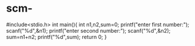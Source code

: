 # scm-
#include<stdio.h>
int main(){
int n1,n2,sum=0;
printf("enter first number:");
scanf("%d",&n1);
printf("enter second number:");
scanf("%d",&n2);
sum=n1+n2;
printf("%d",sum);
return 0;
}
